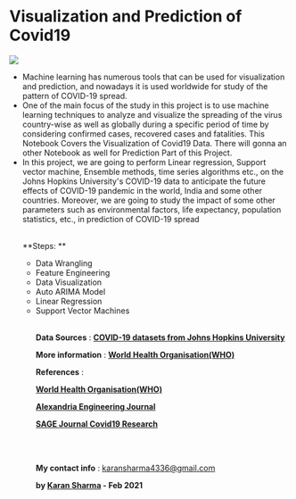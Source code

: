 # **__Visualization and Prediction of Covid19__**
![](https://icc.co.za/wp-content/uploads/2020/04/covid-19.jpg)
<ul>
<li>Machine learning has numerous tools that can be used for visualization and prediction, and nowadays it is used worldwide for study of the pattern of COVID-19 spread.</li> 
<li>One of the main focus of the study in this project is to use machine learning techniques to analyze and visualize the spreading of the virus country-wise as well as globally during a specific period of time by considering confirmed cases, recovered cases and fatalities. This Notebook Covers the Visualization of Covid19 Data. There will gonna an other Notebook as well for Prediction Part of this Project.</li> 
<li>In this project, we are going to perform Linear regression, Support vector machine, Ensemble methods, time series algorithms etc., on the Johns Hopkins University's COVID-19 data to anticipate the future effects of COVID-19 pandemic in the world, India and some other countries. Moreover, we are going to study the impact of some other parameters such as environmental factors, life expectancy, population statistics, etc., in prediction of COVID-19 spread</li> <br/>
  
**Steps: **
<ul>
  <li>Data Wrangling</li>
  <li>Feature Engineering</li>
  <li>Data Visualization</li>
  <li>Auto ARIMA Model</li>
  <li>Linear Regression</li>
  <li>Support Vector Machines</li>
 
 <br/>
  
**Data Sources** : __[COVID-19 datasets from Johns Hopkins University](https://github.com/CSSEGISandData/COVID-19)__

**More information** :  __[World Health Organisation(WHO)](https://www.who.int/emergencies/diseases/novel-coronavirus-2019)__

**References** : 

__[World Health Organisation(WHO)](https://www.who.int/emergencies/diseases/novel-coronavirus-2019)__

__[Alexandria Engineering Journal](https://www.sciencedirect.com/science/article/pii/S1110016821001253)__

__[SAGE Journal Covid19 Research](https://journals.sagepub.com/coronavirus)__

<br/>
<br/>



**My contact info** : karansharma4336@gmail.com

**by __[Karan Sharma](https://github.com/KaranSharma18)__ - Feb 2021**

